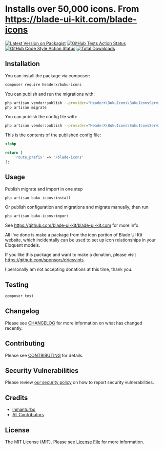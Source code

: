 # Installs over 50,000 icons. From https://blade-ui-kit.com/blade-icons

[![Latest Version on Packagist](https://img.shields.io/packagist/v/headerx/buku-icons.svg?style=flat-square)](https://packagist.org/packages/headerx/buku-icons)
[![GitHub Tests Action Status](https://img.shields.io/github/workflow/status/headerx/buku-icons/run-tests?label=tests)](https://github.com/headerx/buku-icons/actions?query=workflow%3Arun-tests+branch%3Amain)
[![GitHub Code Style Action Status](https://img.shields.io/github/workflow/status/headerx/buku-icons/Check%20&%20fix%20styling?label=code%20style)](https://github.com/headerx/buku-icons/actions?query=workflow%3A"Check+%26+fix+styling"+branch%3Amain)
[![Total Downloads](https://img.shields.io/packagist/dt/headerx/buku-icons.svg?style=flat-square)](https://packagist.org/packages/headerx/buku-icons)

## Installation

You can install the package via composer:

```bash
composer require headerx/buku-icons
```

You can publish and run the migrations with:

```bash
php artisan vendor:publish --provider="HeaderX\BukuIcons\BukuIconsServiceProvider" --tag="buku-icons-migrations"
php artisan migrate
```

You can publish the config file with:
```bash
php artisan vendor:publish --provider="HeaderX\BukuIcons\BukuIconsServiceProvider" --tag="buku-icons-config"
```

This is the contents of the published config file:

```php
<?php

return [
    'route_prefix' => '/blade-icons'
];
```

## Usage

Publish migrate and import in one step
```bash
php artisan buku-icons:install
```

Or publish configuration and migrations and migrate manually, then run
```bash
php artisan buku-icons:import
```

See https://github.com/blade-ui-kit/blade-ui-kit.com for more info. 

All I've done is make a package from the icon portion of Blade UI Kit website,
which incidentally can be used to set up icon relationships in your Eloquent models.

If you like this package and want to make a donation, please visit https://github.com/sponsors/driesvints.

I personally am not accepting donations at this time, thank you.

## Testing

```bash
composer test
```

## Changelog

Please see [CHANGELOG](CHANGELOG.md) for more information on what has changed recently.

## Contributing

Please see [CONTRIBUTING](.github/CONTRIBUTING.md) for details.

## Security Vulnerabilities

Please review [our security policy](../../security/policy) on how to report security vulnerabilities.

## Credits

- [inmanturbo](https://github.com/inmanturbo)
- [All Contributors](../../contributors)

## License

The MIT License (MIT). Please see [License File](LICENSE.md) for more information.
